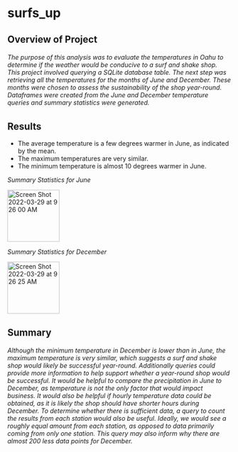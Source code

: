 # surfs_up

## Overview of Project

###### The purpose of this analysis was to evaluate the temperatures in Oahu to determine if the weather would be conducive to a surf and shake shop. This project involved querying a SQLite database table. The next step was retrieving all the temperatures for the months of June and December. These months were chosen to assess the sustainability of the shop year-round. Dataframes were created from the June and December temperature queries and summary statistics were generated.  

## **Results**

- The average temperature is a few degrees warmer in June, as indicated by the mean. 
- The maximum temperatures are very similar. 
- The minimum temperature is almost 10 degrees warmer in June.

*Summary Statistics for June*

<img width="117" alt="Screen Shot 2022-03-29 at 9 26 00 AM" src="https://user-images.githubusercontent.com/98051208/160621619-8c713cf4-8611-425c-9039-49bec95b6a3e.png">

*Summary Statistics for December*

<img width="117" alt="Screen Shot 2022-03-29 at 9 26 25 AM" src="https://user-images.githubusercontent.com/98051208/160621708-ab0e1161-9dcf-45e4-ac6a-8333b8ba66c2.png">


## **Summary**
###### Although the minimum temperature in December is lower than in June, the maximum temperature is very similar, which suggests a surf and shake shop would likely be successful year-round. Additionally queries could provide more information to help support whether a year-round shop would be successful. It would be helpful to compare the precipitation in June to December, as temperature is not the only factor that would impact business. It would also be helpful if hourly temperature data could be obtained, as it is likely the shop should have shorter hours during December. To determine whether there is sufficient data, a query to count the results from each station would also be useful. Ideally, we would see a roughly equal amount from each station, as opposed to data primarily coming from only one station. This query may also inform why there are almost 200 less data points for December.
